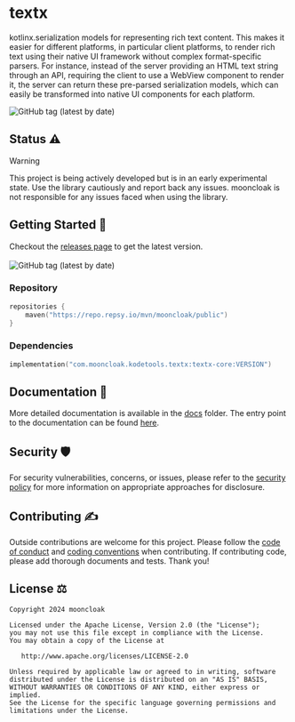 # textx

kotlinx.serialization models for representing rich text content. This makes it easier for different platforms, in
particular client platforms, to render rich text using their native UI framework without complex format-specific
parsers. For instance, instead of the server providing an HTML text string through an API, requiring the client to use
a WebView component to render it, the server can return these pre-parsed serialization models, which can easily be
transformed into native UI components for each platform.

<img alt="GitHub tag (latest by date)" src="https://img.shields.io/github/v/tag/mooncloak/textx">

## Status ⚠️

> [!Warning]
> This project is being actively developed but is in an early experimental state. Use the library
> cautiously and report back any issues. mooncloak is not responsible for any issues faced when
> using
> the library.

## Getting Started 🏁

Checkout the [releases page](https://github.com/mooncloak/textx/releases) to get the latest version.
<br/><br/>
<img alt="GitHub tag (latest by date)" src="https://img.shields.io/github/v/tag/mooncloak/textx">

### Repository

```kotlin
repositories {
    maven("https://repo.repsy.io/mvn/mooncloak/public")
}
```

### Dependencies

```kotlin
implementation("com.mooncloak.kodetools.textx:textx-core:VERSION")
```

## Documentation 📃

More detailed documentation is available in the [docs](docs/) folder. The entry point to the
documentation can be
found [here](docs/index.md).

## Security 🛡️

For security vulnerabilities, concerns, or issues, please refer to
the [security policy](SECURITY.md) for more
information on appropriate approaches for disclosure.

## Contributing ✍️

Outside contributions are welcome for this project. Please follow
the [code of conduct](CODE_OF_CONDUCT.md)
and [coding conventions](CODING_CONVENTIONS.md) when contributing. If contributing code, please add
thorough documents
and tests. Thank you!

## License ⚖️

```
Copyright 2024 mooncloak

Licensed under the Apache License, Version 2.0 (the "License");
you may not use this file except in compliance with the License.
You may obtain a copy of the License at

   http://www.apache.org/licenses/LICENSE-2.0

Unless required by applicable law or agreed to in writing, software
distributed under the License is distributed on an "AS IS" BASIS,
WITHOUT WARRANTIES OR CONDITIONS OF ANY KIND, either express or implied.
See the License for the specific language governing permissions and
limitations under the License.
```
